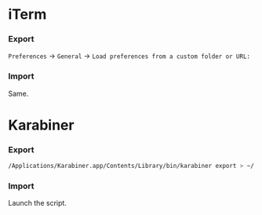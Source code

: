 # iTerm

### Export

`Preferences` -> `General` -> `Load preferences from a custom folder or URL:`

### Import

Same.

# Karabiner

### Export

```bash
/Applications/Karabiner.app/Contents/Library/bin/karabiner export > ~/.homesick/repos/dotfiles/various/karabiner.sh
```

### Import

Launch the script.
